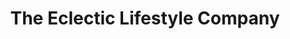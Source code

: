 ---
title: "The Eclectic Lifestyle Company"
url: /chester/the-eclectic-lifestyle-company/
shop: Großhandel
---